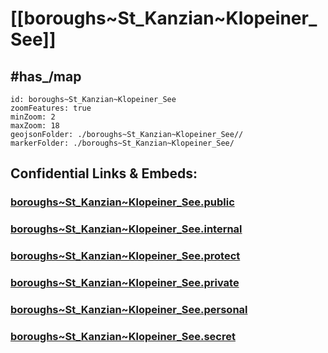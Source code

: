 # [[boroughs~St_Kanzian~Klopeiner_See]] 


## #has_/map  



```leaflet
id: boroughs~St_Kanzian~Klopeiner_See
zoomFeatures: true 
minZoom: 2 
maxZoom: 18
geojsonFolder: ./boroughs~St_Kanzian~Klopeiner_See//
markerFolder: ./boroughs~St_Kanzian~Klopeiner_See/
```




## Confidential Links & Embeds: 

### [boroughs~St_Kanzian~Klopeiner_See.public](/_public/\Earth\Continent\Europe\Europe~Central\Austria\Austrias_States\Kärnten\counties~Kärnten\Völkermarkt\cities~Völkermarkt\St_Kanzian~Klopeiner_Seeboroughs~St_Kanzian~Klopeiner_See.public.md) 

### [boroughs~St_Kanzian~Klopeiner_See.internal](/_internal/\Earth\Continent\Europe\Europe~Central\Austria\Austrias_States\Kärnten\counties~Kärnten\Völkermarkt\cities~Völkermarkt\St_Kanzian~Klopeiner_Seeboroughs~St_Kanzian~Klopeiner_See.internal.md) 

### [boroughs~St_Kanzian~Klopeiner_See.protect](/_protect/\Earth\Continent\Europe\Europe~Central\Austria\Austrias_States\Kärnten\counties~Kärnten\Völkermarkt\cities~Völkermarkt\St_Kanzian~Klopeiner_Seeboroughs~St_Kanzian~Klopeiner_See.protect.md) 

### [boroughs~St_Kanzian~Klopeiner_See.private](/_private/\Earth\Continent\Europe\Europe~Central\Austria\Austrias_States\Kärnten\counties~Kärnten\Völkermarkt\cities~Völkermarkt\St_Kanzian~Klopeiner_Seeboroughs~St_Kanzian~Klopeiner_See.private.md) 

### [boroughs~St_Kanzian~Klopeiner_See.personal](/_personal/\Earth\Continent\Europe\Europe~Central\Austria\Austrias_States\Kärnten\counties~Kärnten\Völkermarkt\cities~Völkermarkt\St_Kanzian~Klopeiner_Seeboroughs~St_Kanzian~Klopeiner_See.personal.md) 

### [boroughs~St_Kanzian~Klopeiner_See.secret](/_secret/\Earth\Continent\Europe\Europe~Central\Austria\Austrias_States\Kärnten\counties~Kärnten\Völkermarkt\cities~Völkermarkt\St_Kanzian~Klopeiner_Seeboroughs~St_Kanzian~Klopeiner_See.secret.md)

